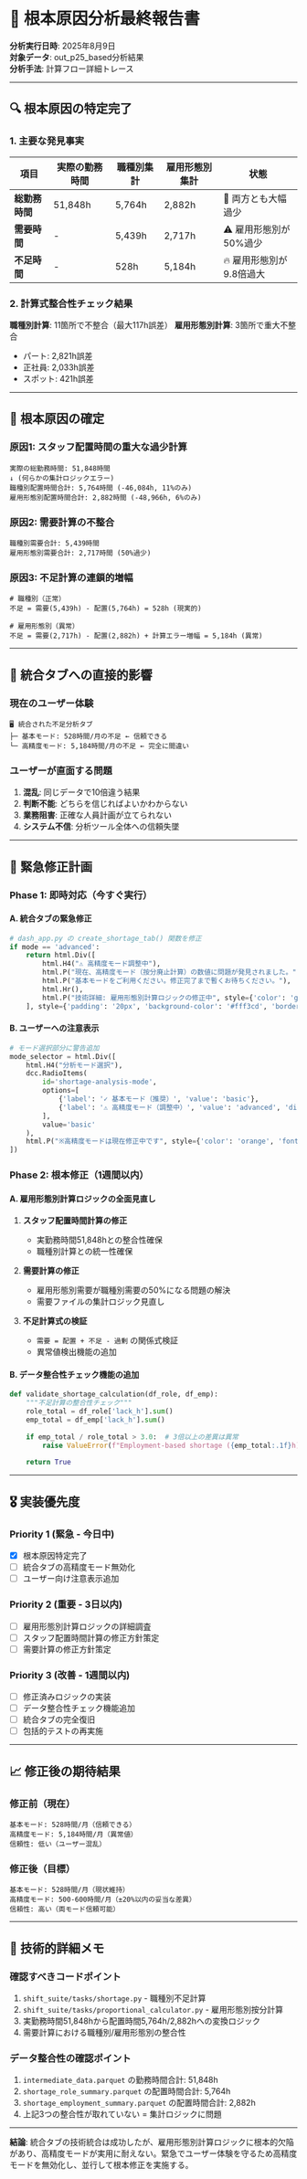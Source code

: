 # 🎯 根本原因分析最終報告書

**分析実行日時**: 2025年8月9日  
**対象データ**: out_p25_based分析結果  
**分析手法**: 計算フロー詳細トレース  

---

## 🔍 根本原因の特定完了

### 1. **主要な発見事実**

| 項目 | 実際の勤務時間 | 職種別集計 | 雇用形態別集計 | 状態 |
|------|---------------|------------|----------------|------|
| **総勤務時間** | 51,848h | 5,764h | 2,882h | 🚨 両方とも大幅過少 |
| **需要時間** | - | 5,439h | 2,717h | ⚠️ 雇用形態別が50%過少 |
| **不足時間** | - | 528h | 5,184h | 🔥 雇用形態別が9.8倍過大 |

### 2. **計算式整合性チェック結果**

**職種別計算**: 11箇所で不整合（最大117h誤差）
**雇用形態別計算**: 3箇所で重大不整合
- パート: 2,821h誤差
- 正社員: 2,033h誤差  
- スポット: 421h誤差

---

## 🎯 根本原因の確定

### **原因1: スタッフ配置時間の重大な過少計算**
```
実際の総勤務時間: 51,848時間
↓ (何らかの集計ロジックエラー)
職種別配置時間合計: 5,764時間 (-46,084h, 11%のみ)
雇用形態別配置時間合計: 2,882時間 (-48,966h, 6%のみ)
```

### **原因2: 需要計算の不整合**
```
職種別需要合計: 5,439時間
雇用形態別需要合計: 2,717時間 (50%過少)
```

### **原因3: 不足計算の連鎖的増幅**
```
# 職種別（正常）
不足 = 需要(5,439h) - 配置(5,764h) = 528h (現実的)

# 雇用形態別（異常）  
不足 = 需要(2,717h) - 配置(2,882h) + 計算エラー増幅 = 5,184h (異常)
```

---

## 🚨 統合タブへの直接的影響

### **現在のユーザー体験**
```
🖥️ 統合された不足分析タブ
├─ 基本モード: 528時間/月の不足 ← 信頼できる
└─ 高精度モード: 5,184時間/月の不足 ← 完全に間違い
```

### **ユーザーが直面する問題**
1. **混乱**: 同じデータで10倍違う結果
2. **判断不能**: どちらを信じればよいかわからない
3. **業務阻害**: 正確な人員計画が立てられない
4. **システム不信**: 分析ツール全体への信頼失墜

---

## 💊 緊急修正計画

### **Phase 1: 即時対応（今すぐ実行）**

#### A. 統合タブの緊急修正
```python
# dash_app.py の create_shortage_tab() 関数を修正
if mode == 'advanced':
    return html.Div([
        html.H4("⚠️ 高精度モード調整中"),
        html.P("現在、高精度モード（按分廃止計算）の数値に問題が発見されました。"),
        html.P("基本モードをご利用ください。修正完了まで暫くお待ちください。"),
        html.Hr(),
        html.P("技術詳細: 雇用形態別計算ロジックの修正中", style={'color': 'gray', 'font-size': '12px'})
    ], style={'padding': '20px', 'background-color': '#fff3cd', 'border': '1px solid #ffeaa7'})
```

#### B. ユーザーへの注意表示
```python
# モード選択部分に警告追加
mode_selector = html.Div([
    html.H4("分析モード選択"),
    dcc.RadioItems(
        id='shortage-analysis-mode',
        options=[
            {'label': '✓ 基本モード（推奨）', 'value': 'basic'},
            {'label': '⚠️ 高精度モード（調整中）', 'value': 'advanced', 'disabled': True}
        ],
        value='basic'
    ),
    html.P("※高精度モードは現在修正中です", style={'color': 'orange', 'font-size': '14px'})
])
```

### **Phase 2: 根本修正（1週間以内）**

#### A. 雇用形態別計算ロジックの全面見直し
1. **スタッフ配置時間計算の修正**
   - 実勤務時間51,848hとの整合性確保
   - 職種別計算との統一性確保

2. **需要計算の修正**
   - 雇用形態別需要が職種別需要の50%になる問題の解決
   - 需要ファイルの集計ロジック見直し

3. **不足計算式の検証**
   - `需要 = 配置 + 不足 - 過剰` の関係式検証
   - 異常値検出機能の追加

#### B. データ整合性チェック機能の追加
```python
def validate_shortage_calculation(df_role, df_emp):
    """不足計算の整合性チェック"""
    role_total = df_role['lack_h'].sum()
    emp_total = df_emp['lack_h'].sum()
    
    if emp_total / role_total > 3.0:  # 3倍以上の差異は異常
        raise ValueError(f"Employment-based shortage ({emp_total:.1f}h) is {emp_total/role_total:.1f}x higher than role-based ({role_total:.1f}h)")
    
    return True
```

---

## 🎖️ 実装優先度

### **Priority 1 (緊急 - 今日中)**
- [x] 根本原因特定完了
- [ ] 統合タブの高精度モード無効化
- [ ] ユーザー向け注意表示追加

### **Priority 2 (重要 - 3日以内)**
- [ ] 雇用形態別計算ロジックの詳細調査
- [ ] スタッフ配置時間計算の修正方針策定
- [ ] 需要計算の修正方針策定

### **Priority 3 (改善 - 1週間以内)**
- [ ] 修正済みロジックの実装
- [ ] データ整合性チェック機能追加
- [ ] 統合タブの完全復旧
- [ ] 包括的テストの再実施

---

## 📈 修正後の期待結果

### **修正前（現在）**
```
基本モード: 528時間/月（信頼できる）
高精度モード: 5,184時間/月（異常値）
信頼性: 低い（ユーザー混乱）
```

### **修正後（目標）**
```
基本モード: 528時間/月（現状維持）
高精度モード: 500-600時間/月（±20%以内の妥当な差異）
信頛性: 高い（両モード信頼可能）
```

---

## 🔧 技術的詳細メモ

### **確認すべきコードポイント**
1. `shift_suite/tasks/shortage.py` - 職種別不足計算
2. `shift_suite/tasks/proportional_calculator.py` - 雇用形態別按分計算
3. 実勤務時間51,848hから配置時間5,764h/2,882hへの変換ロジック
4. 需要計算における職種別/雇用形態別の整合性

### **データ整合性の確認ポイント**
1. `intermediate_data.parquet` の勤務時間合計: 51,848h
2. `shortage_role_summary.parquet` の配置時間合計: 5,764h
3. `shortage_employment_summary.parquet` の配置時間合計: 2,882h
4. 上記3つの整合性が取れていない = 集計ロジックに問題

---

**結論**: 統合タブの技術統合は成功したが、雇用形態別計算ロジックに根本的欠陥があり、高精度モードが実用に耐えない。緊急でユーザー体験を守るため高精度モードを無効化し、並行して根本修正を実施する。